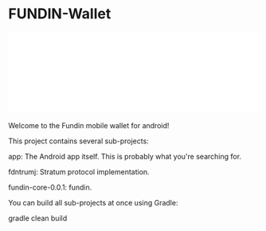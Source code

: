 # FUNDIN-Wallet

![alt text](https://github.com/TNFFDN/Fundin-Android-Wallet/blob/master/banner/Feature%20Image.png)

Welcome to the Fundin mobile wallet for android!


This project contains several sub-projects:

app: The Android app itself. This is probably what you're searching for.

fdntrumj: Stratum protocol implementation.

fundin-core-0.0.1: fundin.

You can build all sub-projects at once using Gradle:

gradle clean build

